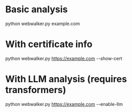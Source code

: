 # Basic analysis
python webwalker.py example.com

# With certificate info
python webwalker.py https://example.com --show-cert

# With LLM analysis (requires transformers)
python webwalker.py https://example.com --enable-llm
